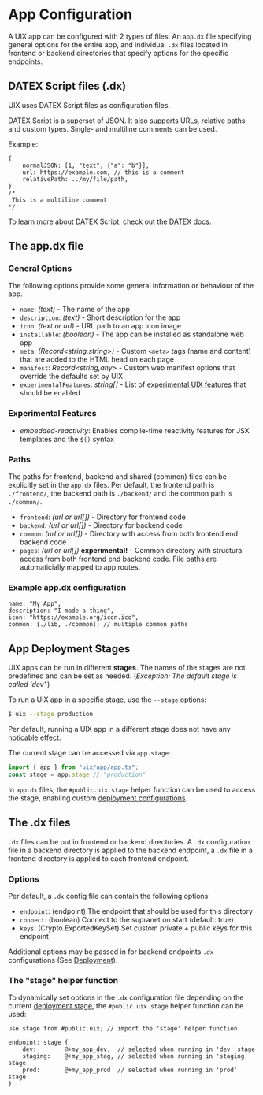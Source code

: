 # App Configuration

A UIX app can be configured with 2 types of files: An `app.dx` file specifying general options for the
entire app, and individual `.dx` files located in frontend or backend directories that specify options for
the specific endpoints.

## DATEX Script files (.dx)

UIX uses DATEX Script files as configuration files.

DATEX Script is a superset of JSON. It also supports URLs, relative paths and custom types.
Single- and multiline comments can be used.

Example:
```datex
{
    normalJSON: [1, "text", {"a": "b"}],
    url: https://example.com, // this is a comment
    relativePath: ../my/file/path,
}
/*
 This is a multiline comment
*/
```

To learn more about DATEX Script, check out the [DATEX docs](https://docs.unyt.org/manual/datex/introduction).


## The app.dx file

### General Options

The following options provide some general information or behaviour of the app.

* `name`: *(text)* - The name of the app
* `description`: *(text)* - Short description for the app
* `icon`: *(text or url)* - URL path to an app icon image
* `installable`: *(boolean)* - The app can be installed as standalone web app
* `meta`: *(Record<string,string>)* - Custom `<meta>` tags (name and content) that are added to the HTML head on each page
* `manifest`: *Record<string,any>* - Custom web manifest options that override the defaults set by UIX
* `experimentalFeatures`: *string[]* - List of [experimental UIX features](#experimental-features) that should be enabled


### Experimental Features

* *embedded-reactivity*: Enables compile-time reactivity features for JSX templates and the `$()` syntax


<!--
* `installable`: *(boolean)* - The app can be installed as standalone web app
* `offline_support`: *(boolean)* - Adds a service worker with offline cache
* `expose_deno`: *(boolean)* - Experimental, allows access for the Deno namespace from frontend contexts
-->

### Paths

The paths for frontend, backend and shared (common) files can be explicitly set in the `app.dx` files.
Per default, the frontend path is `./frontend/`, the backend path is `./backend/` and the common path is `./common/`.

* `frontend`: *(url or url[])* - Directory for frontend code
* `backend`:  *(url or url[])* - Directory for backend code
* `common`: *(url or url[])* - Directory with access from both frontend end backend code
* `pages`: *(url or url[])* **experimental!** - Common directory with structural access from both frontend end backend code. File paths are automaticially mapped to app routes.

### Example app.dx configuration
```datex
name: "My App",
description: "I made a thing",
icon: "https://example.org/icon.ico",
common: [./lib, ./common]; // multiple common paths
```

## App Deployment Stages

UIX apps can be run in different **stages**. The names of the stages are not predefined and can be set as needed.
(*Exception: The default stage is called 'dev'.*)

To run a UIX app in a specific stage, use the `--stage` options:
```bash
$ uix --stage production
```

Per default, running a UIX app in a different stage does not have any noticable effect.

The current stage can be accessed via `app.stage`:
```ts
import { app } from "uix/app/app.ts";
const stage = app.stage // "production"
```

In `app.dx` files, the `#public.uix.stage` helper function can be used to access the stage,
enabling custom [deployment configurations](./13%20Deployment.md).

## The .dx files

`.dx` files can be put in frontend or backend directories.
A `.dx` configuration file in a backend directory is applied to the backend endpoint,
a `.dx` file in a frontend directory is applied to each frontend endpoint.

### Options

Per default, a `.dx` config file can contain the following options:
* `endpoint`: (endpoint) The endpoint that should be used for this directory
* `connect`: (boolean) Connect to the supranet on start (default: true)
* `keys`: (Crypto.ExportedKeySet) Set custom private + public keys for this endpoint

Additional options may be passed in for backend endpoints `.dx` configurations (See [Deployment](./11%20Deployment.md)).


### The "stage" helper function

To dynamically set options in the `.dx` configuration file depending on the current [deployment stage](#app-deployment-stages),
the `#public.uix.stage` helper function can be used:
```datex
use stage from #public.uix; // import the 'stage' helper function

endpoint: stage {
    dev:        @+my_app_dev,  // selected when running in 'dev' stage
    staging:    @+my_app_stag, // selected when running in 'staging' stage
    prod:       @+my_app_prod  // selected when running in 'prod' stage
}
```

